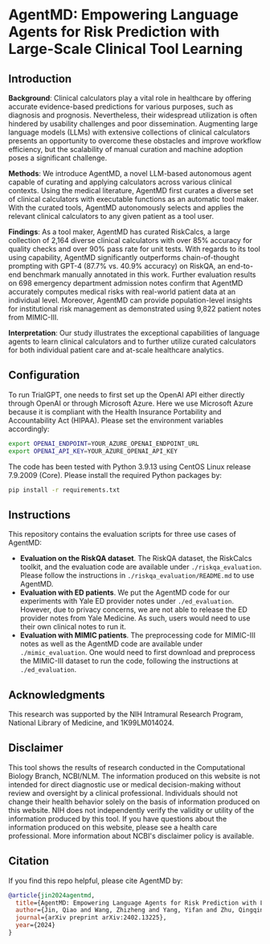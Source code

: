 # AgentMD: Empowering Language Agents for Risk Prediction with Large-Scale Clinical Tool Learning

## Introduction

**Background**: Clinical calculators play a vital role in healthcare by offering accurate evidence-based predictions for various purposes, such as diagnosis and prognosis. Nevertheless, their widespread utilization is often hindered by usability challenges and poor dissemination. Augmenting large language models (LLMs) with extensive collections of clinical calculators presents an opportunity to overcome these obstacles and improve workflow efficiency, but the scalability of manual curation and machine adoption poses a significant challenge. 

**Methods**: We introduce AgentMD, a novel LLM-based autonomous agent capable of curating and applying calculators across various clinical contexts. Using the medical literature, AgentMD first curates a diverse set of clinical calculators with executable functions as an automatic tool maker. With the curated tools, AgentMD autonomously selects and applies the relevant clinical calculators to any given patient as a tool user. 

**Findings**: As a tool maker, AgentMD has curated RiskCalcs, a large collection of 2,164 diverse clinical calculators with over 85% accuracy for quality checks and over 90% pass rate for unit tests. With regards to its tool using capability, AgentMD significantly outperforms chain-of-thought prompting with GPT-4 (87.7% vs. 40.9% accuracy) on RiskQA, an end-to-end benchmark manually annotated in this work. Further evaluation results on 698 emergency department admission notes confirm that AgentMD accurately computes medical risks with real-world patient data at an individual level. Moreover, AgentMD can provide population-level insights for institutional risk management as demonstrated using 9,822 patient notes from MIMIC-III.

**Interpretation**: Our study illustrates the exceptional capabilities of language agents to learn clinical calculators and to further utilize curated calculators for both individual patient care and at-scale healthcare analytics.

## Configuration

To run TrialGPT, one needs to first set up the OpenAI API either directly through OpenAI or through Microsoft Azure. Here we use Microsoft Azure because it is compliant with the Health Insurance Portability and Accountability Act (HIPAA). Please set the environment variables accordingly:

```bash
export OPENAI_ENDPOINT=YOUR_AZURE_OPENAI_ENDPOINT_URL
export OPENAI_API_KEY=YOUR_AZURE_OPENAI_API_KEY
```

The code has been tested with Python 3.9.13 using CentOS Linux release 7.9.2009 (Core). Please install the required Python packages by:

```bash
pip install -r requirements.txt
```

## Instructions

This repository contains the evaluation scripts for three use cases of AgentMD:

- **Evaluation on the RiskQA dataset**. The RiskQA dataset, the RiskCalcs toolkit, and the evaluation code are available under `./riskqa_evaluation`. Please follow the instructions in `./riskqa_evaluation/README.md` to use AgentMD.
- **Evaluation with ED patients**. We put the AgentMD code for our experiments with Yale ED provider notes under `./ed_evaluation`. However, due to privacy concerns, we are not able to release the ED provider notes from Yale Medicine. As such, users would need to use their own clinical notes to run it.
- **Evaluation with MIMIC patients**. The preprocessing code for MIMIC-III notes as well as the AgentMD code are available under `./mimic_evaluation`. One would need to first download and preprocess the MIMIC-III dataset to run the code, following the instructions at `./ed_evaluation`.

## Acknowledgments

This research was supported by the NIH Intramural Research Program, National Library of Medicine, and 1K99LM014024.

## Disclaimer

This tool shows the results of research conducted in the Computational Biology Branch, NCBI/NLM. The information produced on this website is not intended for direct diagnostic use or medical decision-making without review and oversight by a clinical professional. Individuals should not change their health behavior solely on the basis of information produced on this website. NIH does not independently verify the validity or utility of the information produced by this tool. If you have questions about the information produced on this website, please see a health care professional. More information about NCBI's disclaimer policy is available.

## Citation

If you find this repo helpful, please cite AgentMD by:
```bibtex
@article{jin2024agentmd,
  title={AgentMD: Empowering Language Agents for Risk Prediction with Large-Scale Clinical Tool Learning},
  author={Jin, Qiao and Wang, Zhizheng and Yang, Yifan and Zhu, Qingqing and Wright, Donald and Huang, Thomas and Wilbur, W John and He, Zhe and Taylor, Andrew and Chen, Qingyu and others},
  journal={arXiv preprint arXiv:2402.13225},
  year={2024}
}
```
